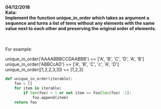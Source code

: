 
<h4>
04/12/2018 </br>
Kata: </br>
Implement the function unique_in_order which takes as argument a sequence and turns a list of tems without any elements with the same value next to each other and preserving the original order of elements.
</h4>
</br>


For example:</br>

unique_in_order('AAAABBBCCDAABBB')  ==  ['A', 'B', 'C', 'D', 'A', 'B'] </br>
unique_in_order('ABBCcAD')          ==  ['A', 'B', 'C', 'c', 'A', 'D'] </br>
unique_in_order([1,2,2,3,3])        ==  [1,2,3] </br>


```python
def unique_in_order(iterable):
    foo = []
    for item in iterable:
        if len(foo) < 1 or not item == foo[len(foo) -1]:
            foo.append(item)
    return foo

```

